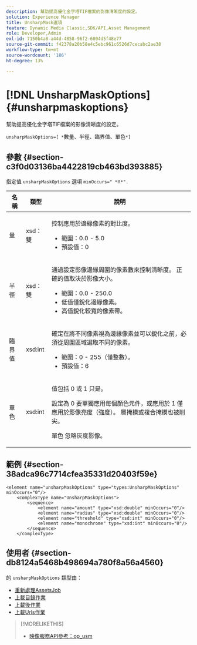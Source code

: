 ```yaml
---
description: 幫助提高優化金字塔TIF檔案的影像清晰度的設定。
solution: Experience Manager
title: UnsharpMask選項
feature: Dynamic Media Classic,SDK/API,Asset Management
role: Developer,Admin
exl-id: 7150b4a8-a44d-4858-96f2-6004d5f48e77
source-git-commit: f42378a20b58e4c5ebc961c6526d7cecabc2ae38
workflow-type: tm+mt
source-wordcount: '186'
ht-degree: 13%

---
```


# [!DNL UnsharpMaskOptions]{#unsharpmaskoptions}

幫助提高優化金字塔TIF檔案的影像清晰度的設定。

`unsharpMaskOptions=[ *`數量、半徑、臨界值、單色`*]`

## 參數 {#section-c3f0d03136ba4422819cb463bd393885}

指定值 `unsharpMaskOptions` 選項 `minOccurs=" *`n`*".`

<table id="table_D1392963C5694969A9D546F82DB6F45C">
 <thead>
  <tr>
   <th colname="col1" class="entry"> 名稱 </th>
   <th colname="col2" class="entry"> 類型 </th>
   <th colname="col3" class="entry"> 說明 </th>
  </tr>
 </thead>
 <tbody>
  <tr>
   <td colname="col1"><span class="codeph"><span class="varname"> 量</span></span></td>
   <td colname="col2"><span class="codeph"> xsd：雙</span></td>
   <td colname="col3"><p>控制應用於邊緣像素的對比度。 
     <ul id="ul_7AA17E354EE64BC4A5BEAE853FF17191">
      <li id="li_42FB21C7ED884E1DB03274130B8DCB10">範圍：0.0 - 5.0 </li>
      <li id="li_E980CAA1A9C54D60A121F21C964820FF">預設值：0 </li>
     </ul></p></td>
  </tr>
  <tr>
   <td colname="col1"><span class="codeph"><span class="varname"> 半徑</span></span></td>
   <td colname="col2"><span class="codeph"> xsd：雙</span></td>
   <td colname="col3"><p>通過設定影像邊緣周圍的像素數來控制清晰度。 正確的值取決於影像大小。 
     <ul id="ul_D4391CD407DE4B48AF4523EBD85D0D40">
      <li id="li_8AEF11A489484EFD91416F8A03C4DB25">範圍：0.0 - 250.0 </li>
      <li id="li_9F1D1B52AFBA46B8BDCDF99A21140002">低值僅銳化邊緣像素。 </li>
      <li id="li_7D9FD8AA4899404283D7AB596364A4AF">高值銳化較寬的像素帶。 </li>
     </ul></p></td>
  </tr>
  <tr>
   <td colname="col1"><span class="codeph"><span class="varname"> 臨界值</span></span></td>
   <td colname="col2"><span class="codeph"> xsd:int</span></td>
   <td colname="col3"><p>確定在將不同像素視為邊緣像素並可以銳化之前，必須從周圍區域選取不同的像素。 
     <ul id="ul_117E556E3ECF42CC878DD80D338D19CA">
      <li id="li_CFEE76DB78BF437E8463C9089486F8A6">範圍：0 - 255（僅整數）。 </li>
      <li id="li_77113DC2698A4D48B11288718766E6A2">預設值：6 </li>
     </ul></p></td>
  </tr>
  <tr>
   <td colname="col1"><span class="codeph"><span class="varname"> 單色</span></span></td>
   <td colname="col2"><span class="codeph"> xsd:int</span></td>
   <td colname="col3"><p>值包括 <span class="codeph"> 0</span> 或 <span class="codeph"> 1</span> 只是。 </p><p>設定為 <span class="codeph"> 0</span> 要單獨應用每個顏色元件，或應用於 <span class="codeph"> 1</span> 僅應用於影像亮度（強度）。 層掩模或複合掩模也被削尖。 </p><p><span class="codeph"><span class="varname"> 單色</span></span> 忽略灰度影像。 </p></td>
  </tr>
 </tbody>
</table>

## 範例 {#section-38adca96c7714cfea35331d20403f59e}

```
<element name="unsharpMaskOptions" type="types:UnsharpMaskOptions" minOccurs="0"/>
    <complexType name="UnsharpMaskOptions">
        <sequence>
            <element name="amount" type="xsd:double" minOccurs="0"/>
            <element name="radius" type="xsd:double" minOccurs="0"/>
            <element name="threshold" type="xsd:int" minOccurs="0"/>
            <element name="monochrome" type="xsd:int" minOccurs="0"/>        
        </sequence>
    </complexType>
```

## 使用者 {#section-db8124a5468b498694a780f8a56a4560}

的 `unsharpMaskOptions` 類型由：

* [重新處理AssetsJob](../../types/c-data-types/r-reprocess-assets-job.md#reference-a303f7832ae44fdab1dca7cc8bef3fa3)
* [上載目錄作業](../../types/c-data-types/r-upload-directory-job.md#reference-e707ebf53b074c49ad983d1886e0bbb6)
* [上載後作業](../../types/c-data-types/r-upload-post-job.md#reference-bca2339b593f4637a687c33937215ef4)
* [上載Urls作業](../../types/c-data-types/r-upload-urls-job.md#reference-8e9bc895268c4321b233dbeadc990398)

>[!MORELIKETHIS]
>
>* [映像服務API參考：op_usm](https://experienceleague.adobe.com/docs/dynamic-media-developer-resources/image-serving-api/image-serving-api/http-protocol-reference/command-reference/r-op-usm.html)


